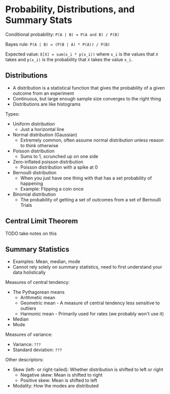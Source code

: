 # Probability, Distributions, and Summary Stats

Conditional probability: `P(A | B) = P(A and B) / P(B)`

Bayes rule: `P(A | B) = (P(B | A) * P(A)) / P(B)`

Expected value: `E[X] = sum(x_i * p(x_i))`
where `x_i` is the values that `X` takes and `p(x_i)` is the probability that `X` takes the value `x_i`.

## Distributions

- A distribution is a statistical function that gives the probability of a given outcome from an experiment
- Continuous, but large enough sample size converges to the right thing
- Distributions are like histograms

Types:

- Uniform distribution
  - Just a horizontal line
- Normal distribution (Gaussian)
  - Extremely common, often assume normal distribution unless reason to think otherwise
- Poisson distribution
  - Sums to 1, scrunched up on one side
- Zero-inflated poisson distribution
  - Poisson distribution with a spike at 0
- Bernoulli distribution
  - When you just have one thing with that has a set probability of happening
  - Example: Flipping a coin once
- Binomial distribution
  - The probability of getting a set of outcomes from a set of Bernoulli Trials

## Central Limit Theorem

TODO take notes on this

## Summary Statistics

- Examples: Mean, median, mode
- Cannot rely solely on summary statistics, need to first understand your data holistically

Measures of central tendency:

- The Pythagorean means
  - Arithmetic mean
  - Geometric mean - A measure of central tendency less sensitive to outliers
  - Harmonic mean - Primarily used for rates (we probably won't use it)
- Median
- Mode

Measures of variance:

- Variance: `???`
- Standard deviation: `???`

Other descriptors:
- Skew (left- or right-tailed): Whether distribution is shifted to left or right
  - Negative skew: Mean is shifted to right
  - Positive skew: Mean is shifted to left
- Modality: How the modes are distributed
